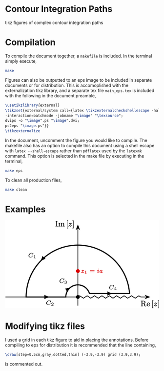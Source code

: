# Contour Integration Paths
tikz figures of complex contour integration paths

# Compilation
To compile the document together, a `makefile` is included. In the terminal simply execute,
```bash
make
```
Figures can also be outputted to an eps image to be included in separate documents or for distribution. This is accomoplished with the externalization tikz library, and a separate tex file `main_eps.tex` is included with the following in the document preamble,
```tex
\usetikzlibrary{external}
\tikzset{external/system call={latex \tikzexternalcheckshellescape -halt-on-error
-interaction=batchmode -jobname "\image" "\texsource";
dvips -o "\image".ps "\image".dvi;
ps2eps "\image.ps"}}
\tikzexternalize
```
In the document, uncomment the figure you would like to compile. The makefile also has an option to compile this document using a shell escape with `latex --shell-escape` rather than `pdflatex` used by the `latexmk` command. This option is selected in the make file by executing in the terminal,
```bash
make eps
```
To clean all production files,
```bash
make clean
```
# Examples

![Upper contour branch cut](eps_figures/contour_upper_bc.png)

# Modifying tikz files
I used a grid in each tikz figure to aid in placing the annotations. Before compiling to eps for distribution it is recommended that the line containing,
```tex
\draw[step=0.5cm,gray,dotted,thin] (-3.9,-3.9) grid (3.9,3.9);
```
is commented out.
